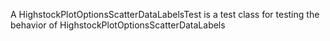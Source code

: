A HighstockPlotOptionsScatterDataLabelsTest is a test class for testing the behavior of HighstockPlotOptionsScatterDataLabels